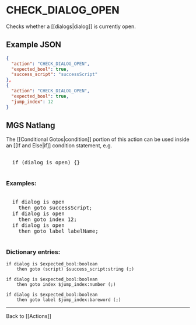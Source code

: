 # CHECK_DIALOG_OPEN

Checks whether a [[dialogs|dialog]] is currently open.

## Example JSON

```json
{
  "action": "CHECK_DIALOG_OPEN",
  "expected_bool": true,
  "success_script": "successScript"
},
{
  "action": "CHECK_DIALOG_OPEN",
  "expected_bool": true,
  "jump_index": 12
}
```

## MGS Natlang

The [[Conditional Gotos|condition]] portion of this action can be used inside an [[If and Else|if]] condition statement, e.g.

<pre class="HyperMD-codeblock mgs">

  <span class="control">if</span> <span class="bracket">(</span><span class="target">dialog</span> <span class="operator">is</span> <span class="language-constant">open</span><span class="bracket">)</span> <span class="bracket">{</span><span class="bracket">}</span>

</pre>

### Examples:

<pre class="HyperMD-codeblock mgs">

  <span class="control">if</span> <span class="target">dialog</span> <span class="operator">is</span> <span class="language-constant">open</span>
    <span class="control">then</span> <span class="control">goto</span> <span class="script">successScript</span><span class="terminator">;</span>
  <span class="control">if</span> <span class="target">dialog</span> <span class="operator">is</span> <span class="language-constant">open</span>
    <span class="control">then</span> <span class="control">goto</span> <span class="sigil">index</span> <span class="number">12</span><span class="terminator">;</span>
  <span class="control">if</span> <span class="target">dialog</span> <span class="operator">is</span> <span class="language-constant">open</span>
    <span class="control">then</span> <span class="control">goto</span> <span class="sigil">label</span> <span class="string">labelName</span><span class="terminator">;</span>

</pre>

### Dictionary entries:

```
if dialog is $expected_bool:boolean
    then goto (script) $success_script:string (;)

if dialog is $expected_bool:boolean
    then goto index $jump_index:number (;)

if dialog is $expected_bool:boolean
    then goto label $jump_index:bareword (;)
```

---

Back to [[Actions]]

